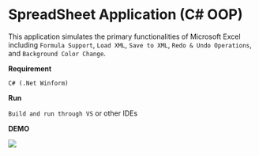 # SpreadSheet Application (C# OOP)

This application simulates the primary functionalities of Microsoft Excel including `Formula Support`, `Load XML`, `Save to XML`, `Redo & Undo Operations`,  and `Background Color Change`.

**Requirement**

`C# (.Net Winform)`



**Run**

`Build and run through VS` or other IDEs



**DEMO**

![](C:\Users\boxiang\Desktop\GithubRepo\OOP-Projects\Demo\1.png)
